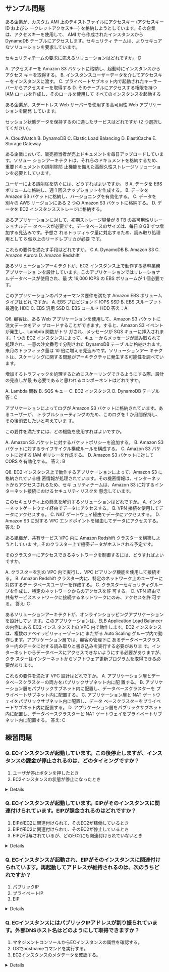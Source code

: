 ## サンプル問題
ある企業が、カスタム AMI 上のテキストファイルにアクセスキー (アクセスキー ID およびシ ークレットアクセスキー) を格納しようとしています。その企業は、アクセスキーを使用して、 AMI から作成されたインスタンスから DynamoDB テーブルにアクセスします。セキュリティ チームは、よりセキュアなソリューションを要求しています。 
 
セキュリティチームの要求に応えるソリューションはどれですか。 D
 
A. アクセスキーを Amazon S3 バケットに格納し、起動時にインスタンスからアクセス キーを取得する。 B. インスタンスユーザーデータを介してアクセスキーをインスタンスに渡す。 C. プライベートサブネット内で起動されたキーサーバーからアクセスキーを取得する D. そのテーブルにアクセスする権限を持つ IAM ロールを作成し、そのロールを使用して すべてのインスタンスを起動する


ある企業が、ステートレス Web サーバーを使用する高可用性 Web アプリケーションを開発 しています。 
 
セッション状態データを保持するのに適したサービスはどれですか (2 つ選択してください)。 
 
A. CloudWatch  B. DynamoDB  C. Elastic Load Balancing  D. ElastiCache  E. Storage Gateway  


ある企業において、販売担当者が売上ドキュメントを毎日アップロードしています。ソリュー ションアーキテクトは、それらのドキュメントを格納するため、重要ドキュメントの誤削除防 止機能を備えた高耐久性ストレージソリューションを必要としています。 
 
ユーザーによる誤削除を防ぐには、どうすればよいですか。   B
A. データを EBS ボリュームに格納し、週 1 回スナップショットを作成する。 B. データを Amazon S3 バケットに格納し、バージョニングを有効化する。 C. データを別々の AWS リージョンにある 2 つの Amazon S3 バケットに格納する。 D. データを EC2 インスタンスストレージに格納する。 

あるアプリケーションに対して、初期ストレージ容量が 8 TB の高可用性リレーショナルデー タベースが必要です。データベースのサイズは、毎日 8 GB ずつ増加する見込みです。予想さ れるトラフィック量に対応するため、読み取り処理用として 8 個以上のリードレプリカが必要 です。 
 
これらの要件を満たす手段はどれですか。   C
A. DynamoDB  B. Amazon S3  C. Amazon Aurora  D. Amazon Redshift  


あるソリューションアーキテクトが、EC2 インスタンス上で動作する基幹業務アプリケーショ ンを設計しています。このアプリケーションではリレーショナルデータベースが使用され、最 大 16,000 IOPS の EBS ボリュームが 1 個必要です。 
 
このアプリケーションのパフォーマンス要件を満たす Amazon EBS ボリュームタイプはどれ ですか。   A. EBS プロビジョンド IOPS SSD  B. EBS スループット最適化 HDD  C. EBS 汎用 SSD  D. EBS コールド HDD  答え：A 
 
Q6. 顧客は、ある Web アプリケーションを使用して、Amazon S3 バケットに注文データをアッ プロードすることができます。すると、Amazon S3 イベントが発生し、Lambda 関数がトリ ガされ、メッセージが SQS キューに挿入されます。1 つの EC2 インスタンスによって、キュ ーからメッセージが読み取られて処理され、一意の注文番号で分割された DynamoDB テーブ ルに格納されます。来月のトラフィック量は 10 倍に増える見込みです。ソリューションアー キテクトは、スケーリングに関する問題がアーキテクチャに発生する可能性を調べています。 
 
増加するトラフィックを処理するためにスケーリングできるようにする際、設計の見直しが最 も必要であると思われるコンポーネントはどれですか。 
 
A. Lambda 関数  B. SQS キュー  C. EC2 インスタンス  D. DynamoDB テーブル  
答：C

アプリケーションによってログが Amazon S3 バケットに格納されています。あるユーザーが、 トラブルシューティングのため、このログを 1 か月間保持し、その後消去したいと考えていま す。 
 
この要件を満たすには、どの機能を使用すればよいですか。 
 
A. Amazon S3 バケットに対するバケットポリシーを追加する。 B. Amazon S3 バケットに対するライフサイクル構成ルールを構成する。 C. Amazon S3 バケットに対する IAM ポリシーを作成する。 D. Amazon S3 バケットに対して CORS を有効化する。  答え: B 
 
Q8. EC2 インスタンス上で動作するアプリケーションによって、Amazon S3 に格納されている機 密情報が処理されています。その機密情報は、インターネットからアクセスされるため、セキ ュリティチームは、Amazon S3 に対するインターネット接続におけるセキュリティリスクを 懸念しています。 
 
このセキュリティ上の懸念を解消するソリューションはどれですか。   A. インターネットゲートウェイ経由でデータにアクセスする。 B. VPN 接続を使用してデータにアクセスする。 C. NAT ゲートウェイ経由でデータにアクセスする。 D. Amazon S3 に対する VPC エンドポイントを経由してデータにアクセスする。  答え: D 

ある組織が、共有サービス VPC 内に Amazon Redshift クラスターを構築しようとしていま す。そのクラスター上で機密データがホストされる予定です。 
 
そのクラスターにアクセスできるネットワークを制御するには、どうすればよいですか。 
 
A. クラスターを別の VPC 内で実行し、VPC ピアリング機能を使用して接続する。 B. Amazon Redshift クラスター内に、特定のネットワーク上のユーザーに対応するデー タベースユーザーを作成する。 C. クラスターセキュリティグループを作成し、特定のネットワークからのアクセスを許 可する。 D. VPN 経由で共有サービスネットワークに接続するネットワークにのみ、アクセスを許 可する。  答え: C 
 
 あるソリューションアーキテクトが、オンラインショッピングアプリケーションを設計してい ます。このアプリケーションは、ELB Application Load Balancer の内側にある EC2 インス タンス上の VPC 内で動作します。EC2 インスタンスは、複数のアベイラビリティーゾーンに またがる Auto Scaling グループ内で動作します。アプリケーション層では、顧客の管理下に あるデータベースクラスター内のデータに対する読み取りと書き込みを実行する必要がありま す。インターネットからデータベースにアクセスできないようにする必要がありますが、クラ スターはインターネットからソフトウェア更新プログラムを取得できる必要があります。 
 
これらの要件を満たす VPC 設計はどれですか。   A. アプリケーション層とデータベースクラスターの両方をパブリックサブネット内に配 置する。  B. アプリケーション層をパブリックサブネット内に配置し、データベースクラスターを プライベートサブネット内に配置する。 C. アプリケーション層と NAT ゲートウェイをパブリックサブネット内に配置し、データ ベースクラスターをプライベートサブネット内に配置する。 D. アプリケーション層をパブリックサブネット内に配置し、データベースクラスターと NAT ゲートウェイをプライベートサブネット内に配置する。 答え: C 
 
 ## 練習問題
 ### Q. ECインスタンスが起動しています。この後停止しますが、インスタンスの課金が停止されるのは、どのタイミングですか？
 1. ユーザが停止ボタンを押したとき
 2. EC2インスタンスの状態が停止になったとき
<details><div>
    答え：２
  EC2はRunning状態のときのみ課金されます。ユーザーが停止ボタンを押すとEC2はPending状態になり、停止状態を待たずに課金は停止されます。
</div></details>

 ### Q. ECインスタンスが起動しています。EIPがそのインスタンスに関連付けられています。EIPが課金されるのはどれですか？
 1. EIPがEC2に関連付けられて、そのEC2が稼働しているとき
 2. EIPがEC2に関連付けられて、そのEC2が停止しているとき
 3. EIPが付与されているが、どのEC2にも関連付けられていないとき
<details><div>
    答え：２、３
  EIPが付与されながらEC2にアタッチされていないとき、もしくはEC2にアタッチされていたもEC2がRunningの状態にないときに課金されます。また、2つ目のEIPは、EC2が稼働していても有償となります。
</div></details>

 ### Q. ECインスタンスが起動され、EIPがそのインスタンスに関連付けられています。再起動してアドレスが維持されるのは、次のうちどれですか？
 1. パブリックIP
 2. プライベートIP
 3. EIP
<details><div>
    答え：２、３
  この中ではパブリックIPアドレスのみ、再起動のたびにIPアドレスが変更されます。
</div></details>

 ### Q. ECインスタンスにはパブリックIPアドレスが割り振られています。外部DNSホスト名はどのようにして取得できますか？
 1. マネジメントコンソールからECインスタンスの属性を確認する。
 2. OSでhostnameコマンドを実行する。
 3. EC2インスタンスのメタデータを確認する。
<details><div>
    答え：１、３
  hostnameコマンドで得られるのはホスト名です。
</div></details>
